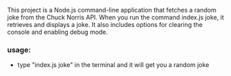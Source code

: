 This project is a Node.js command-line application that fetches a random joke from the Chuck Norris API. When you run the command index.js joke, it retrieves and displays a joke. It also includes options for clearing the console and enabling debug mode.

### usage:
- type "index.js joke" in the terminal and it will get you a random joke 
